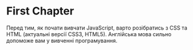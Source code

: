 # First Chapter

Перед тим, як почати вивчати JavaScript, варто розібратись з CSS та HTML (актуальні версії CSS3, HTML5).
Англійська мова сильно допоможе вам у вивченні програмування.
